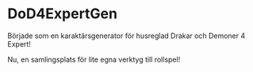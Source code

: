 # DoD4ExpertGen
Började som en karaktärsgenerator för husreglad Drakar och Demoner 4 Expert!

Nu, en samlingsplats för lite egna verktyg till rollspel!
